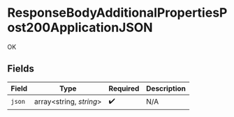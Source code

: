 # ResponseBodyAdditionalPropertiesPost200ApplicationJSON

OK


## Fields

| Field                   | Type                    | Required                | Description             |
| ----------------------- | ----------------------- | ----------------------- | ----------------------- |
| `json`                  | array<string, *string*> | :heavy_check_mark:      | N/A                     |